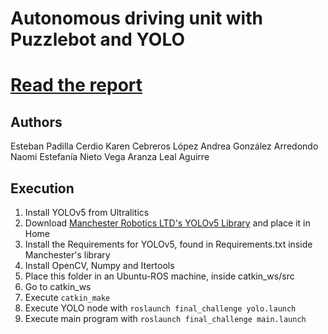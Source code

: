 # Autonomous driving unit with Puzzlebot and YOLO

# [Read the report](report.pdf)

## Authors

Esteban Padilla Cerdio
Karen Cebreros López
Andrea González Arredondo
Naomi Estefanía Nieto Vega
Aranza Leal Aguirre

## Execution

 1) Install YOLOv5 from Ultralitics
 2) Download <a href="https://manchesterrobotics-my.sharepoint.com/:f:/g/personal/mario_mtz_manchester-robotics_com/EqsMKMm4UqJCmhnUHEI-xE0B6J-UlYj9kd1KGNxGt3T5AQ?e=kehrqy">Manchester Robotics LTD's YOLOv5 Library</a> and place it in Home
 3) Install the Requirements for YOLOv5, found in Requirements.txt inside Manchester's library
 4) Install OpenCV, Numpy and Itertools
 5) Place this folder in an Ubuntu-ROS machine, inside catkin_ws/src
 6) Go to catkin_ws
 7) Execute ```catkin_make```
 8) Execute YOLO node with ```roslaunch final_challenge yolo.launch```
 9) Execute main program with ```roslaunch final_challenge main.launch```